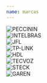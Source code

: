 ```yaml
---
name: marcas
---
```


<div class="marcas-container" data-grid="around row wrap">
    <div class="marcas-item" data-cell="shrink" data-grid="column center">
        <img alt="PECCININ" src="{{ site.baseurl }}/img/marcas/peccinin.png" data-cell="shrink"/>
    </div>
    <div class="marcas-item" data-cell="shrink" data-grid="column center">
        <img alt="INTELBRAS" src="{{ site.baseurl }}/img/marcas/intelbras.png" data-cell="shrink"/>
    </div>
    <div class="marcas-item" data-cell="shrink" data-grid="column center">
        <img alt="JFL" src="{{ site.baseurl }}/img/marcas/jfl.png" data-cell="shrink"/>
    </div>
    <div class="marcas-item" data-cell="shrink" data-grid="column center">
        <img alt="TP-LINK" src="{{ site.baseurl }}/img/marcas/tp-link.png" data-cell="shrink"/>
    </div>
    <div class="marcas-item" data-cell="shrink" data-grid="column center">
        <img alt="HDL" src="{{ site.baseurl }}/img/marcas/hdl.png" data-cell="shrink"/>
    </div>
    <div class="marcas-item" data-cell="shrink" data-grid="column center">
        <img alt="TECVOZ" src="{{ site.baseurl }}/img/marcas/tecvoz.png" data-cell="shrink"/>
    </div>
    <div class="marcas-item" data-cell="shrink" data-grid="column center">
        <img alt="STECK" src="{{ site.baseurl }}/img/marcas/steck.png" data-cell="shrink"/>
    </div>
    <div class="marcas-item" data-cell="shrink" data-grid="column center">
        <img alt="GAREN" src="{{ site.baseurl }}/img/marcas/garen.png" data-cell="shrink"/>
    </div>
</div>